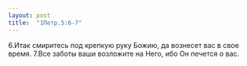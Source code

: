```yaml
---
layout: post
title:  "1Петр.5:6-7"
---
```


6.Итак смиритесь под крепкую руку Божию, да вознесет вас в свое время. 7.Все заботы ваши возложите на Него, ибо Он печется о вас.
